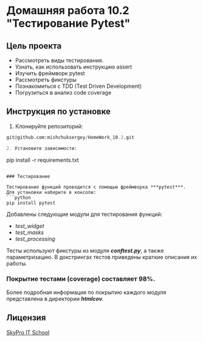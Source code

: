 # Домашняя работа 10.2 "Тестирование Pytest"

## Цель проекта

* Рассмотреть виды тестирования.
* Узнать, как использовать инструкцию assert
* Изучить фреймворк pytest
* Рассмотреть фикстуры
* Познакомиться с TDD (Test Driven Development)
* Погрузиться в анализ code coverage

## Инструкция по установке

1. Клонируйте репозиторий:
```python
git@github.com:mishchuksergey/HomeWork_10.2.git

2. Установите зависимости:
```
pip install -r requirements.txt
```

### Тестирование

Тестирование функций проводится с помощью фреймворка ***pytest***.
Для установки наберите в консоли:
```python
pip install pytest
```

Добавлены следующие модули для тестирования функций:
- *test_widget*
- *test_masks*
- *test_processing*

Тесты используют фикстуры из модуля ***conftest.py***, а также параметризацию.
В докстрингах тестов приведены краткие описания их работы.

### **Покрытие тестами (coverage) составляет 98%**.
Более подробная информация по покрытию каждого модуля представлена в директории ***htmlcov***.

## Лицензия

[SkyPro IT School](#)
